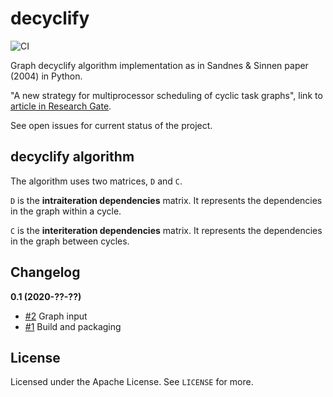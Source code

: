 # decyclify

![CI](https://github.com/kinow/decyclify/workflows/CI/badge.svg)

Graph decyclify algorithm implementation as in Sandnes &amp; Sinnen paper (2004) in Python.

"A new strategy for multiprocessor scheduling of cyclic task graphs", link to [article in Research Gate](https://www.researchgate.net/publication/220298826_A_new_strategy_for_multiprocessor_scheduling_of_cyclic_task_graphs).

See open issues for current status of the project.

## decyclify algorithm

The algorithm uses two matrices, `D` and `C`.

`D` is the **intraiteration dependencies** matrix. It represents the dependencies
in the graph within a cycle.

`C` is the **interiteration dependencies** matrix. It represents the dependencies
in the graph between cycles.

## Changelog

**0.1 (2020-??-??)**

- [#2](https://github.com/kinow/decyclify/issues/2) Graph input
- [#1](https://github.com/kinow/decyclify/issues/1) Build and packaging

## License

Licensed under the Apache License. See `LICENSE` for more.

